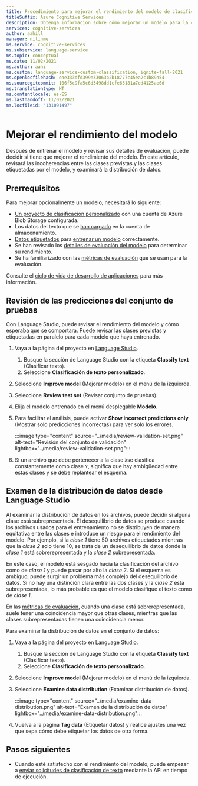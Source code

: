 ```yaml
---
title: Procedimiento para mejorar el rendimiento del modelo de clasificación de texto personalizado
titleSuffix: Azure Cognitive Services
description: Obtenga información sobre cómo mejorar un modelo para la clasificación de texto personalizado.
services: cognitive-services
author: aahill
manager: nitinme
ms.service: cognitive-services
ms.subservice: language-service
ms.topic: conceptual
ms.date: 11/02/2021
ms.author: aahi
ms.custom: language-service-custom-classification, ignite-fall-2021
ms.openlocfilehash: eae333dfd399e33063b2b18777c45ea2c1b89a54
ms.sourcegitcommit: 106f5c9fa5c6d3498dd1cfe63181a7ed4125ae6d
ms.translationtype: HT
ms.contentlocale: es-ES
ms.lasthandoff: 11/02/2021
ms.locfileid: "131091497"
---
```

# <a name="improve-model-performance"></a>Mejorar el rendimiento del modelo

Después de entrenar el modelo y revisar sus detalles de evaluación, puede decidir si tiene que mejorar el rendimiento del modelo. En este artículo, revisará las incoherencias entre las clases previstas y las clases etiquetadas por el modelo, y examinará la distribución de datos.

## <a name="prerequisites"></a>Prerrequisitos

Para mejorar opcionalmente un modelo, necesitará lo siguiente:

* [Un proyecto de clasificación personalizado](create-project.md) con una cuenta de Azure Blob Storage configurada. 
* Los datos del texto que se [han cargado](create-project.md#prepare-training-data) en la cuenta de almacenamiento.
* [Datos etiquetados](tag-data.md) para [entrenar un modelo](train-model.md) correctamente.
* Se han revisado los [detalles de evaluación del modelo](view-model-evaluation.md) para determinar su rendimiento.
* Se ha familiarizado con las [métricas de evaluación](../concepts/evaluation.md) que se usan para la evaluación.

Consulte el [ciclo de vida de desarrollo de aplicaciones](../overview.md#application-development-lifecycle) para más información.

## <a name="review-test-set-predictions"></a>Revisión de las predicciones del conjunto de pruebas

Con Language Studio, puede revisar el rendimiento del modelo y cómo esperaba que se comportara. Puede revisar las clases previstas y etiquetadas en paralelo para cada modelo que haya entrenado.

1. Vaya a la página del proyecto en [Language Studio](https://aka.ms/languageStudio).
    1. Busque la sección de Language Studio con la etiqueta **Classify text** (Clasificar texto).
    2. Seleccione **Clasificación de texto personalizado**. 

2. Seleccione **Improve model** (Mejorar modelo) en el menú de la izquierda.

3. Seleccione **Review test set** (Revisar conjunto de pruebas).

4. Elija el modelo entrenado en el menú desplegable **Modelo**.

5. Para facilitar el análisis, puede activar **Show incorrect predictions only** (Mostrar solo predicciones incorrectas) para ver solo los errores.

    :::image type="content" source="../media/review-validation-set.png" alt-text="Revisión del conjunto de validación" lightbox="../media/review-validation-set.png":::

6. Si un archivo que debe pertenecer a la clase `X`se clasifica constantemente como clase `Y`, significa que hay ambigüedad entre estas clases y se debe replantear el esquema.

## <a name="examine-data-distribution-from-language-studio"></a>Examen de la distribución de datos desde Language Studio

Al examinar la distribución de datos en los archivos, puede decidir si alguna clase está subrepresentada. El desequilibrio de datos se produce cuando los archivos usados para el entrenamiento no se distribuyen de manera equitativa entre las clases e introduce un riesgo para el rendimiento del modelo. Por ejemplo, si la *clase 1* tiene 50 archivos etiquetados mientras que la *clase 2* solo tiene 10, se trata de un desequilibrio de datos donde la *clase 1* está sobrerepresentada y la *clase 2* subrepresentada. 

En este caso, el modelo está sesgado hacia la clasificación del archivo como de *clase 1* y puede pasar por alto la *clase 2*. Si el esquema es ambiguo, puede surgir un problema más complejo del desequilibrio de datos. Si no hay una distinción clara entre las dos clases y la *clase 2* está subrepresentada, lo más probable es que el modelo clasifique el texto como de *clase 1*.

En las [métricas de evaluación](../concepts/evaluation.md), cuando una clase está sobrerepresentada, suele tener una coincidencia mayor que otras clases, mientras que las clases subrepresentadas tienen una coincidencia menor.

Para examinar la distribución de datos en el conjunto de datos:

1. Vaya a la página del proyecto en [Language Studio](https://aka.ms/languageStudio).
    1. Busque la sección de Language Studio con la etiqueta **Classify text** (Clasificar texto).
    2. Seleccione **Clasificación de texto personalizado**. 

2. Seleccione **Improve model** (Mejorar modelo) en el menú de la izquierda.

3. Seleccione **Examine data distribution** (Examinar distribución de datos).

    :::image type="content" source="../media/examine-data-distribution.png" alt-text="Examen de la distribución de datos" lightbox="../media/examine-data-distribution.png":::

4. Vuelva a la página **Tag data** (Etiquetar datos) y realice ajustes una vez que sepa cómo debe etiquetar los datos de otra forma.

## <a name="next-steps"></a>Pasos siguientes

* Cuando esté satisfecho con el rendimiento del modelo, puede empezar a [enviar solicitudes de clasificación de texto](call-api.md) mediante la API en tiempo de ejecución.

